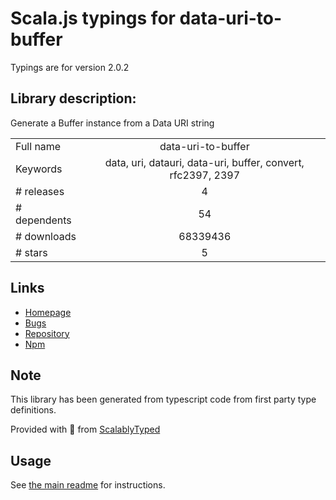 
# Scala.js typings for data-uri-to-buffer

Typings are for version 2.0.2

## Library description:
Generate a Buffer instance from a Data URI string

|                    |                 |
| ------------------ | :-------------: |
| Full name          | data-uri-to-buffer |
| Keywords           | data, uri, datauri, data-uri, buffer, convert, rfc2397, 2397 |
| # releases         | 4 |
| # dependents       | 54 |
| # downloads        | 68339436 |
| # stars            | 5 |

## Links
- [Homepage](https://github.com/TooTallNate/node-data-uri-to-buffer)
- [Bugs](https://github.com/TooTallNate/node-data-uri-to-buffer/issues)
- [Repository](https://github.com/TooTallNate/node-data-uri-to-buffer)
- [Npm](https://www.npmjs.com/package/data-uri-to-buffer)
    


## Note
This library has been generated from typescript code from first party type definitions.

Provided with :purple_heart: from [ScalablyTyped](https://github.com/oyvindberg/ScalablyTyped)

## Usage
See [the main readme](../../readme.md) for instructions.


